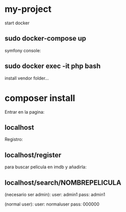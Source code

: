 # my-project

start docker
## sudo docker-compose up 

symfony console:
## sudo docker exec -it php bash  

install vendor folder...
# composer install



Entrar en la pagina:
## localhost

Registro:
## localhost/register

para buscar pelicula en imdb y añadirla:
## localhost/search/NOMBREPELICULA
(necesario ser admin):
user: admin1
pass: admin1

(normal user):
user: normaluser
pass: 000000
